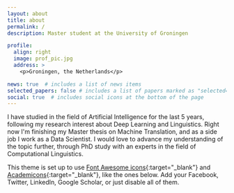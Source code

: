 ```yaml
---
layout: about
title: about
permalink: /
description: Master student at the University of Groningen

profile:
  align: right
  image: prof_pic.jpg
  address: >
    <p>Groningen, the Netherlands</p>

news: true  # includes a list of news items
selected_papers: false # includes a list of papers marked as "selected={true}"
social: true  # includes social icons at the bottom of the page
---
```


I have studied in the field of Artificial Intelligence for the last 5 years, following my research interest about Deep Learning and Linguistics. Right now I'm finishing my Master thesis on Machine Translation, and as a side job I work as a Data Scientist. I would love to advance my understanding of the topic further, through PhD study with an experts in the field of Computational Linguistics. 


This theme is set up to use [Font Awesome icons](http://fortawesome.github.io/Font-Awesome/){:target="\_blank"} and [Academicons](https://jpswalsh.github.io/academicons/){:target="\_blank"}, like the ones below. Add your Facebook, Twitter, LinkedIn, Google Scholar, or just disable all of them.
